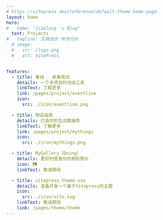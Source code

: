 ```yaml
---
# https://vitepress.dev/reference/default-theme-home-page
layout: home
hero:
#   name: "Jiaolong 's Blog"
  text: Projects
#   tagline: 无限进步 伴月行乐
  # image:
  #   src: /logo.png
  #   alt: VitePress


features:
  - title: 事线 - 串事成线
    details: 一个多项目时间线工具
    linkText: 了解更多
    link: /pages/project/eventline
    icon: 
      src: ./icon/eventline.png

  - title: 物品指南
    details: 打造你的生活数据库
    linkText: 了解更多
    link: /pages/project/mythings
    icon: 
      src: ./icon/mythings.png

  - title: MyGallery（Doing）
    details: 更好的查看你的相机照片
    icon: 📷
    linkText: 敬请期待

  - title: vitepress-theme-xxx
    details: 准备开发一个基于Vitepress的主题
    icon: 
      src: ./icon/vite.svg
    linkText: 敬请期待
    link: /pages/theme/theme
---
```


